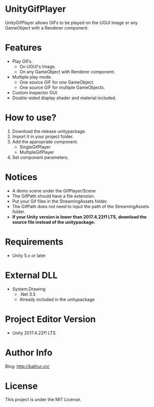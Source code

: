 # UnityGifPlayer
UnityGifPlayer allows GIFs to be played on the UGUI Image or any GameObject with a Renderer component.
# Features
- Play GIFs.
    - On UGUI's Image.
    - On any GameObject with Renderer component.
- Multiple play mode.
    - One source GIF for one GameObject.
    - One source GIF for multiple GameObjects.
- Custom Inspector GUI.
- Double-sided display shader and material included.
# How to use?
1. Download the release unitypackage.
2. Import it in your project folder.
3. Add the appropriate component.
    - SingleGifPlayer
    - MultipleGifPlayer
4. Set component parameters.
# Notices
- A demo scene under the GifPlayer/Scene
- The GifPath should have a file extension.
- Put your Gif files in the StreamingAssets folder.
- The GifPath does not need to input the path of the StreamingAssets folder.
- **If your Unity version is lower than 2017.4.22f1 LTS, download the source file instead of the unitypackage.**
# Requirements
- Unity 5.x or later
# External DLL
- System.Drawing
    - .Net 3.5
    - Already included in the unitypackage
# Project Editor Version
- Unity 2017.4.22f1 LTS
# Author Info
Blog: http://bathur.cn/
# License
This project is under the MIT License.
